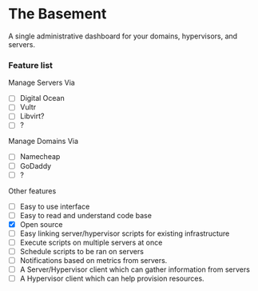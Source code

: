 # The Basement
A single administrative dashboard for your domains, hypervisors, and servers. 

### Feature list
Manage Servers Via
 - [ ] Digital Ocean
 - [ ] Vultr
 - [ ] Libvirt?
 - [ ] ?
 
Manage Domains Via 
 - [ ] Namecheap
 - [ ] GoDaddy
 - [ ] ?
 
 Other features
 - [ ] Easy to use interface
 - [ ] Easy to read and understand code base
 - [x] Open source 
 - [ ] Easy linking server/hypervisor scripts for existing infrastructure
 - [ ] Execute scripts on multiple servers at once
 - [ ] Schedule scripts to be ran on servers
 - [ ] Notifications based on metrics from servers.
 - [ ] A Server/Hypervisor client which can gather information from servers
 - [ ] A Hypervisor client which can help provision resources.
